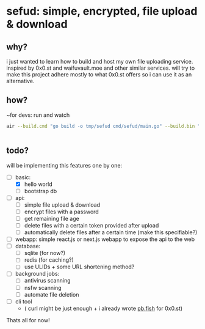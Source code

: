 # sefud: simple, encrypted, file upload & download

## why?

i just wanted to learn how to build and host my own file uploading service.
inspired by 0x0.st and waifuvault.moe and other similar services.
will try to make this project adhere mostly to what 0x0.st offers
so i can use it as an alternative.

## how?

~for devs: run and watch

```sh
air --build.cmd "go build -o tmp/sefud cmd/sefud/main.go" --build.bin "tmp/sefud"
```

```

```

## todo?

will be implementing this features one by one:

- [ ] basic:
  - [x] hello world
  - [ ] bootstrap db
- [ ] api:
  - [ ] simple file upload & download
  - [ ] encrypt files with a password
  - [ ] get remaining file age
  - [ ] delete files with a certain token provided after upload
  - [ ] automatically delete files after a certain time (make this specifiable?)
- [ ] webapp: simple react.js or next.js webapp to expose the api to the web
- [ ] database:
  - [ ] sqlite (for now?)
  - [ ] redis (for caching?)
  - [ ] use ULIDs + some URL shortening method?
- [ ] background jobs:
  - [ ] antivirus scanning
  - [ ] nsfw scanning
  - [ ] automate file deletion
- [ ] cli tool
  - ( curl might be just enough + i already wrote [pb.fish](https://github.com/Sardonyx001/pb.fish) for 0x0.st)

Thats all for now!
